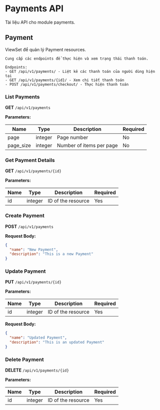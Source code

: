 # Payments API

Tài liệu API cho module payments.

## Payment

ViewSet để quản lý Payment resources.
    
    Cung cấp các endpoints để thực hiện và xem trạng thái thanh toán.
    
    Endpoints:
    - GET /api/v1/payments/ - Liệt kê các thanh toán của người dùng hiện tại
    - GET /api/v1/payments/{id}/ - Xem chi tiết thanh toán
    - POST /api/v1/payments/checkout/ - Thực hiện thanh toán

### List Payments

**GET** `/api/v1/payments`

**Parameters:**

| Name | Type | Description | Required |
|------|------|-------------|----------|
| page | integer | Page number | No |
| page_size | integer | Number of items per page | No |

### Get Payment Details

**GET** `/api/v1/payments/{id}`

**Parameters:**

| Name | Type | Description | Required |
|------|------|-------------|----------|
| id | integer | ID of the resource | Yes |

### Create Payment

**POST** `/api/v1/payments`

**Request Body:**

```json
{
  "name": "New Payment",
  "description": "This is a new Payment"
}
```

### Update Payment

**PUT** `/api/v1/payments/{id}`

**Parameters:**

| Name | Type | Description | Required |
|------|------|-------------|----------|
| id | integer | ID of the resource | Yes |

**Request Body:**

```json
{
  "name": "Updated Payment",
  "description": "This is an updated Payment"
}
```

### Delete Payment

**DELETE** `/api/v1/payments/{id}`

**Parameters:**

| Name | Type | Description | Required |
|------|------|-------------|----------|
| id | integer | ID of the resource | Yes |


